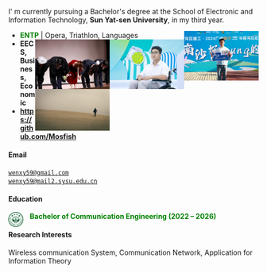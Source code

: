 I' m currently pursuing a Bachelor's degree at the School of Electronic and Information Technology, **Sun Yat-sen University**, in my third year.
- **<span style="color: green;">ENTP</span>** \| Opera, Triathlon, Languages
<img src="./static/assets/img/running.png" align='Right' alt="1"  width=150/><img src="./static/assets/img/onstage.png" align='Right' alt="1"  width=150/> <img src="./static/assets/img/stage.png"  alt="2" align='Right' width=150 /> <img src="./static/assets/img/desert.png" align='Right' alt="1"  width=150/> <br>
- **EECS, Business, Economic**
- **https://github.com/Mosfish**
#### Email  
<code>wenxy59@gmail.com</code>  
<code>wenxy59@mail2.sysu.edu.cn</code>

#### Education  

<img src="./static/assets/img/sysu_logo.png" 
     alt="sysu" 
     align='left' width=30/>
**<span style="color: green;"> $~~~$ Bachelor of Communication Engineering (2022 – 2026)</span>**  <br>

#### Research Interests  
Wireless communication System, Communication Network, Application for Information Theory